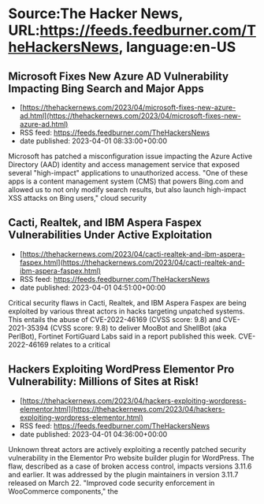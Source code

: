 # Source:The Hacker News, URL:https://feeds.feedburner.com/TheHackersNews, language:en-US

## Microsoft Fixes New Azure AD Vulnerability Impacting Bing Search and Major Apps
 - [https://thehackernews.com/2023/04/microsoft-fixes-new-azure-ad.html](https://thehackernews.com/2023/04/microsoft-fixes-new-azure-ad.html)
 - RSS feed: https://feeds.feedburner.com/TheHackersNews
 - date published: 2023-04-01 08:33:00+00:00

Microsoft has patched a misconfiguration issue impacting the Azure Active Directory (AAD) identity and access management service that exposed several "high-impact" applications to unauthorized access.
"One of these apps is a content management system (CMS) that powers Bing.com and allowed us to not only modify search results, but also launch high-impact XSS attacks on Bing users," cloud security

## Cacti, Realtek, and IBM Aspera Faspex Vulnerabilities Under Active Exploitation
 - [https://thehackernews.com/2023/04/cacti-realtek-and-ibm-aspera-faspex.html](https://thehackernews.com/2023/04/cacti-realtek-and-ibm-aspera-faspex.html)
 - RSS feed: https://feeds.feedburner.com/TheHackersNews
 - date published: 2023-04-01 04:51:00+00:00

Critical security flaws in Cacti, Realtek, and IBM Aspera Faspex are being exploited by various threat actors in hacks targeting unpatched systems.
This entails the abuse of CVE-2022-46169 (CVSS score: 9.8) and CVE-2021-35394 (CVSS score: 9.8) to deliver MooBot and ShellBot (aka PerlBot), Fortinet FortiGuard Labs said in a report published this week.
CVE-2022-46169 relates to a critical

## Hackers Exploiting WordPress Elementor Pro Vulnerability: Millions of Sites at Risk!
 - [https://thehackernews.com/2023/04/hackers-exploiting-wordpress-elementor.html](https://thehackernews.com/2023/04/hackers-exploiting-wordpress-elementor.html)
 - RSS feed: https://feeds.feedburner.com/TheHackersNews
 - date published: 2023-04-01 04:36:00+00:00

Unknown threat actors are actively exploiting a recently patched security vulnerability in the Elementor Pro website builder plugin for WordPress.
The flaw, described as a case of broken access control, impacts versions 3.11.6 and earlier. It was addressed by the plugin maintainers in version 3.11.7 released on March 22.
"Improved code security enforcement in WooCommerce components," the

